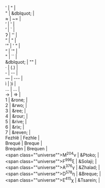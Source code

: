 ' | &quot; | <br>
" | &dblquot; | <br>
&#x2248; | ~= | <br>
&rsquo; | ' | <br>
&lsquo; | ` | <br>
&#x294; | '' | <br>
&rdquo; | " | <br>
'" | ' " | <br>
&ldquo; | '" | <br>
&quot; | `` | <br>
&dblquot; | "" | <br>
&middot; | (.) | <br>
&dash; | -- | <br>
&mdash; | --- | <br>
&igrave; | )i | <br>
&hellip; | ... | <br>
&rarr; | => | <br>
<overline>1</overline> | &rone; | <br>
<overline>2</overline> | &rwo; | <br>
<overline>3</overline> | &ree; | <br>
<overline>4</overline> | &rour; | <br>
<overline>5</overline> | &rive; | <br>
<overline>6</overline> | &rix; | <br>
<overline>7</overline> | &reven; | <br>
Fezhl&ecirc; | Fezhle | <br>
Brequ&eacute; | Breque | <br>
Brequ&egrave;n | Brequen | <br>
<span class=""universe"">M<sup>204</sup>&nu;</span> | &Ptoko; | <br>
<span class=""universe"">F<sup>996</sup>&xi;</span> | &Solaji; | <br>
<span class=""universe"">A<sup>376</sup>&gamma;</span> | &Zhalad; | <br>
<span class=""universe"">D<sup>578</sup>&eta;</span> | &Breque; | <br>
<span class=""universe"">E<sup>415</sup>&chi;</span> | &Tsarein; | <br>
